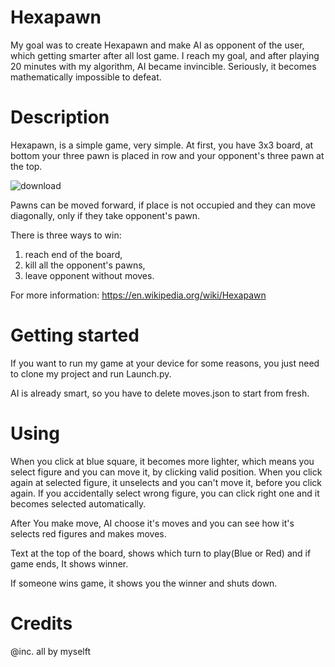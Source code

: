 # Hexapawn
 My goal was to create Hexapawn and make AI as opponent of the user, which getting smarter after all lost game. I reach my goal, and after playing 20 minutes with my algorithm,
AI became invincible. Seriously, it becomes mathematically impossible to defeat.

# Description
 Hexapawn, is a simple game, very simple. At first, you have 3x3 board, at bottom your three pawn is placed in row and your opponent's three pawn at the top.
 
 ![download](https://user-images.githubusercontent.com/76595828/123946903-c3f4bd80-d9b0-11eb-8ae1-a96cbeee1672.png)
  
 Pawns can be moved forward, if place is not occupied and they can move diagonally, only if they take opponent's pawn.
 
 There is three ways to win:
  1. reach end of the board,
  2. kill all the opponent's pawns,
  3. leave opponent without moves.

For more information: https://en.wikipedia.org/wiki/Hexapawn

# Getting started
 If you want to run my game at your device for some reasons, you just need to clone my project and run Launch.py.
 
 AI is already smart, so you have to delete moves.json to start from fresh.
 
# Using
 When you click at blue square, it becomes more lighter, which means you select figure and you can move it, by clicking valid position.
 When you click again at selected figure, it unselects and you can't move it, before you click again.
 If you accidentally select wrong figure, you can click right one and it becomes selected automatically.
 
 After You make move, AI choose it's moves and you can see how it's selects red figures and makes moves.
 
 Text at the top of the board, shows which turn to play(Blue or Red) and if game ends, It shows winner.
 
 If someone wins game, it shows you the winner and shuts down.
 
# Credits
 @inc. all by myselft
